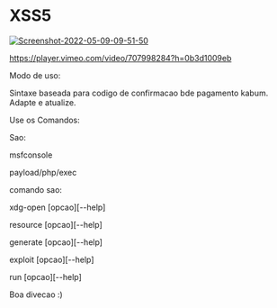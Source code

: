 # XSS5

<a href="https://ibb.co/qd1bxBQ"><img src="https://i.ibb.co/JKkXCnJ/Screenshot-2022-05-09-09-51-50.png" alt="Screenshot-2022-05-09-09-51-50" border="0"></a>


https://player.vimeo.com/video/707998284?h=0b3d1009eb


Modo de uso:


Sintaxe baseada para codigo de confirmacao bde pagamento kabum. Adapte e atualize.


Use os Comandos:

Sao:


msfconsole


payload/php/exec


comando sao:


xdg-open [opcao][--help]



resource [opcao][--help]



generate [opcao][--help]



exploit [opcao][--help]


run [opcao][--help]


Boa divecao :)
